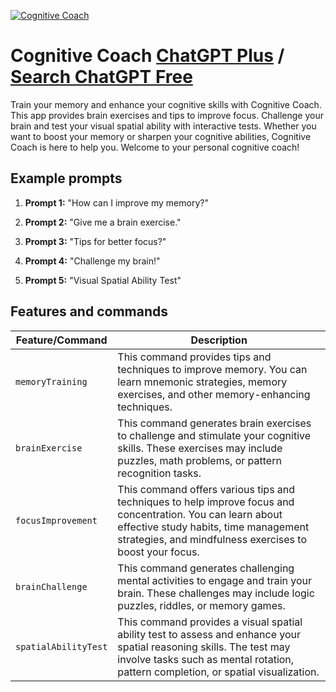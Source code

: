 
[![Cognitive Coach](https://files.oaiusercontent.com/file-Ay79yuJXtkPX1bEfgIAhuaZD?se=2123-10-16T02%3A37%3A28Z&sp=r&sv=2021-08-06&sr=b&rscc=max-age%3D31536000%2C%20immutable&rscd=attachment%3B%20filename%3Db03322c1-3181-4fcb-9738-fa6dcc0299b6.png&sig=bAOe8hSxF0Hm75dlIAhVT8oO1U3UXnhK2TuwHpIqizU%3D)](https://chat.openai.com/g/g-Yas2WSu7S-cognitive-coach)

# Cognitive Coach [ChatGPT Plus](https://chat.openai.com/g/g-Yas2WSu7S-cognitive-coach) / [Search ChatGPT Free](https://gptcall.net/index.html#/?search=Cognitive%20Coach)

Train your memory and enhance your cognitive skills with Cognitive Coach. This app provides brain exercises and tips to improve focus. Challenge your brain and test your visual spatial ability with interactive tests. Whether you want to boost your memory or sharpen your cognitive abilities, Cognitive Coach is here to help you. Welcome to your personal cognitive coach!

## Example prompts

1. **Prompt 1:** "How can I improve my memory?"

2. **Prompt 2:** "Give me a brain exercise."

3. **Prompt 3:** "Tips for better focus?"

4. **Prompt 4:** "Challenge my brain!"

5. **Prompt 5:** "Visual Spatial Ability Test"


## Features and commands

| Feature/Command | Description |
| --- | --- |
| `memoryTraining` | This command provides tips and techniques to improve memory. You can learn mnemonic strategies, memory exercises, and other memory-enhancing techniques. |
| `brainExercise` | This command generates brain exercises to challenge and stimulate your cognitive skills. These exercises may include puzzles, math problems, or pattern recognition tasks. |
| `focusImprovement` | This command offers various tips and techniques to help improve focus and concentration. You can learn about effective study habits, time management strategies, and mindfulness exercises to boost your focus. |
| `brainChallenge` | This command generates challenging mental activities to engage and train your brain. These challenges may include logic puzzles, riddles, or memory games. |
| `spatialAbilityTest` | This command provides a visual spatial ability test to assess and enhance your spatial reasoning skills. The test may involve tasks such as mental rotation, pattern completion, or spatial visualization. |


